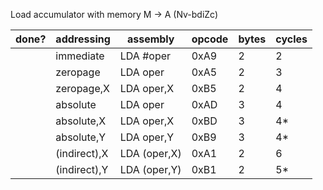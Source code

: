 Load accumulator with memory
M -> A (Nv-bdiZc)

|done?|addressing|assembly|opcode|bytes|cycles|
|---|---|---|---|---|---|
||immediate    |LDA \#oper   |0xA9|2|2 |
||zeropage     |LDA oper     |0xA5|2|3 |
||zeropage,X   |LDA oper,X   |0xB5|2|4 |
||absolute     |LDA oper     |0xAD|3|4 |
||absolute,X   |LDA oper,X   |0xBD|3|4*|
||absolute,Y   |LDA oper,Y   |0xB9|3|4*|
||(indirect),X |LDA (oper,X) |0xA1|2|6 |
||(indirect),Y |LDA (oper,Y) |0xB1|2|5*|